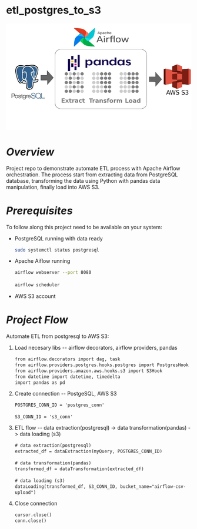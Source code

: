 # etl_postgres_to_s3
![A screenshot of a project interface](etl_postgres_s3.jpg)
# *Overview*
Project repo to demonstrate automate ETL process with Apache Airflow orchestration. The process start from extracting data from PostgreSQL database, transforming the data using Python with pandas data manipulation, finally load into AWS S3.
# *Prerequisites*
To follow along this project need to be available on your system:
- PostgreSQL running with data ready
  ```bash
  sudo systemctl status postgresql
  ```
- Apache Aiflow running
  ```bash
  airflow webserver --port 8080

  airflow scheduler
  ```
- AWS S3 account
# *Project Flow*
Automate ETL from postgresql to AWS S3:
1. Load necesary libs -- airflow decorators, airflow providers, pandas
   ```python3
   from airflow.decorators import dag, task
   from airflow.providers.postgres.hooks.postgres import PostgresHook
   from airflow.providers.amazon.aws.hooks.s3 import S3Hook
   from datetime import datetime, timedelta
   import pandas as pd
   ```
3. Create connection -- PostgeSQL, AWS S3
   ```python3
   POSTGRES_CONN_ID = 'postgres_conn'

   S3_CONN_ID = 's3_conn'
   ```
5. ETL flow -- data extraction(postgresql) -> data transformation(pandas) -> data loading (s3)
   ```python3
   # data extraction(postgresql)
   extracted_df = dataExtraction(myQuery, POSTGRES_CONN_ID)
   
   # data transformation(pandas)
   transformed_df = dataTransformation(extracted_df)

   # data loading (s3)
   dataLoading(transformed_df, S3_CONN_ID, bucket_name="airflow-csv-upload")
   ```
7. Close connection 
   ```python3
   cursor.close()
   conn.close()
